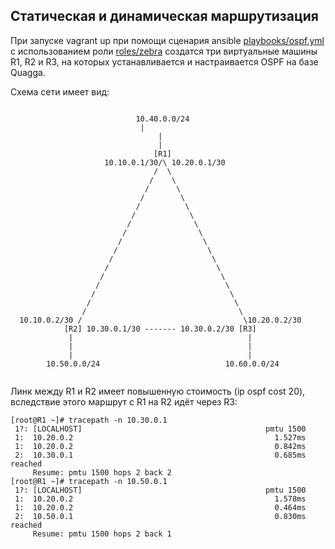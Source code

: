 ## Статическая и динамическая маршрутизация

При запуске vagrant up при помощи сценария ansible [playbooks/ospf.yml](playbooks/ospf.yml) с использованием роли
[roles/zebra](roles/zebra) создатся три виртуальные машины R1, R2 и R3,
на которых устанавливается и настраивается OSPF на базе Quagga.  

Схема сети имеет вид:  

```console

                            10.40.0.0/24
	                         |
                                 |
                                 |
                                [R1]
                     10.10.0.1/30/\ 10.20.0.1/30
                                /  \
                               /    \
                              /      \
                             /        \
                            /          \
                           /            \
                          /              \
                         /                \
                        /                  \
                       /                    \
                      /                      \
                     /                        \
                    /                          \
                   /                            \
                  /                              \
                 /                                \
                /                                  \
  10.10.0.2/30 /                                    \10.20.0.2/30
            [R2] 10.30.0.1/30 ------- 10.30.0.2/30 [R3]
             |                                       |
             |                                       |
             |                                       |
        10.50.0.0/24                            10.60.0.0/24


```

Линк между R1 и R2 имеет повышенную стоимость (ip ospf cost 20), вследствие этого маршрут с R1 на R2 идёт через R3:  
```console
[root@R1 ~]# tracepath -n 10.30.0.1
 1?: [LOCALHOST]                                         pmtu 1500
 1:  10.20.0.2                                             1.527ms 
 1:  10.20.0.2                                             0.842ms 
 2:  10.30.0.1                                             0.685ms reached
     Resume: pmtu 1500 hops 2 back 2 
[root@R1 ~]# tracepath -n 10.50.0.1
 1?: [LOCALHOST]                                         pmtu 1500
 1:  10.20.0.2                                             1.578ms 
 1:  10.20.0.2                                             0.464ms 
 2:  10.50.0.1                                             0.830ms reached
     Resume: pmtu 1500 hops 2 back 1
```
